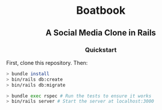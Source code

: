 <h1 align="center"> Boatbook </h1>
<h2 align="center"> A Social Media Clone in Rails </h2>

<h3 align="center"> Quickstart </h3>

First, clone this repository. Then:

```bash
> bundle install
> bin/rails db:create
> bin/rails db:migrate

> bundle exec rspec # Run the tests to ensure it works
> bin/rails server # Start the server at localhost:3000
```
